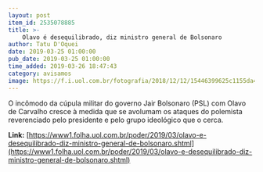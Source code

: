 ```yaml
---
layout: post
item_id: 2535078885
title: >-
    Olavo é desequilibrado, diz ministro general de Bolsonaro
author: Tatu D'Oquei
date: 2019-03-25 01:00:00
pub_date: 2019-03-25 01:00:00
time_added: 2019-03-26 18:47:43
category: avisamos
image: https://f.i.uol.com.br/fotografia/2018/12/12/15446399625c1155da49cf8_1544639962_3x2_rt.jpg
---
```


O incômodo da cúpula militar do governo Jair Bolsonaro (PSL) com Olavo de Carvalho cresce à medida que se avolumam os ataques do polemista reverenciado pelo presidente e pelo grupo ideológico que o cerca.

**Link:** [https://www1.folha.uol.com.br/poder/2019/03/olavo-e-desequilibrado-diz-ministro-general-de-bolsonaro.shtml](https://www1.folha.uol.com.br/poder/2019/03/olavo-e-desequilibrado-diz-ministro-general-de-bolsonaro.shtml)

